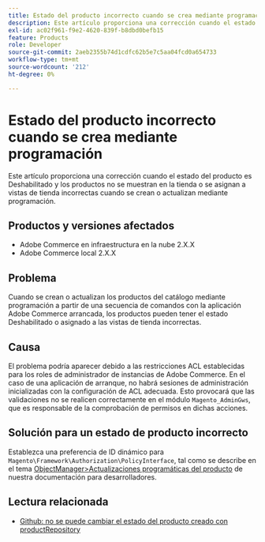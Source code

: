 ```yaml
---
title: Estado del producto incorrecto cuando se crea mediante programación
description: Este artículo proporciona una corrección cuando el estado del producto es Deshabilitado y los productos no se muestran en la tienda o se asignan a vistas de tienda incorrectas cuando se crean o actualizan mediante programación.
exl-id: ac02f961-f9e2-4620-839f-b8dbd0befb15
feature: Products
role: Developer
source-git-commit: 2aeb2355b74d1cdfc62b5e7c5aa04fcd0a654733
workflow-type: tm+mt
source-wordcount: '212'
ht-degree: 0%

---
```


# Estado del producto incorrecto cuando se crea mediante programación

Este artículo proporciona una corrección cuando el estado del producto es Deshabilitado y los productos no se muestran en la tienda o se asignan a vistas de tienda incorrectas cuando se crean o actualizan mediante programación.

## Productos y versiones afectados

* Adobe Commerce en infraestructura en la nube 2.X.X
* Adobe Commerce local 2.X.X

## Problema

Cuando se crean o actualizan los productos del catálogo mediante programación a partir de una secuencia de comandos con la aplicación Adobe Commerce arrancada, los productos pueden tener el estado Deshabilitado o asignado a las vistas de tienda incorrectas.

## Causa

El problema podría aparecer debido a las restricciones ACL establecidas para los roles de administrador de instancias de Adobe Commerce. En el caso de una aplicación de arranque, no habrá sesiones de administración inicializadas con la configuración de ACL adecuada. Esto provocará que las validaciones no se realicen correctamente en el módulo `Magento_AdminGws`, que es responsable de la comprobación de permisos en dichas acciones.

## Solución para un estado de producto incorrecto

Establezca una preferencia de ID dinámico para `Magento\Framework\Authorization\PolicyInterface`, tal como se describe en el tema [ObjectManager>Actualizaciones programáticas del producto](https://developer.adobe.com/commerce/php/development/components/object-manager/) de nuestra documentación para desarrolladores.

## Lectura relacionada

* [Github: no se puede cambiar el estado del producto creado con productRepository](https://github.com/magento/magento2/issues/5664)
